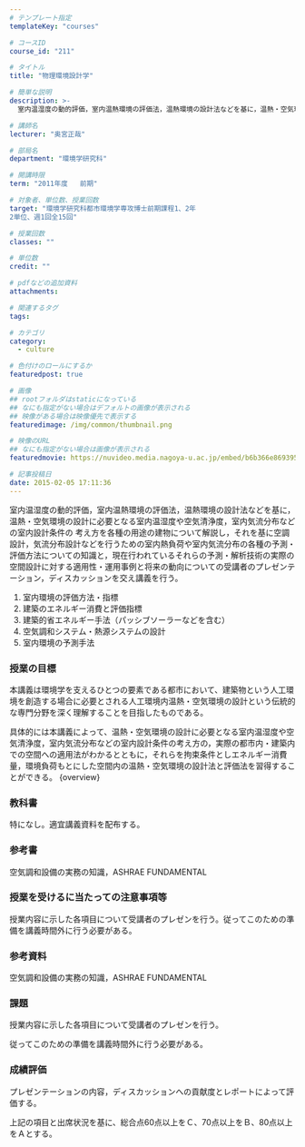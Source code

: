 ```yaml
---
# テンプレート指定
templateKey: "courses"

# コースID
course_id: "211"

# タイトル
title: "物理環境設計学"

# 簡単な説明
description: >-
  室内温湿度の動的評価，室内温熱環境の評価法，温熱環境の設計法などを基に，温熱・空気環境の設計に必要となる室内温湿度や空気清浄度，室内気流分布などの室内設計条件の 考え方を各種の用途の建物について解説し...

# 講師名
lecturer: "奥宮正哉"

# 部局名
department: "環境学研究科"

# 開講時限
term: "2011年度	前期"

# 対象者、単位数、授業回数
target: "環境学研究科都市環境学専攻博士前期課程1、2年
2単位、週1回全15回"

# 授業回数
classes: ""

# 単位数
credit: ""

# pdfなどの追加資料
attachments: 

# 関連するタグ
tags:

# カテゴリ
category:
  - culture

# 色付けのロールにするか
featuredpost: true

# 画像
## rootフォルダはstaticになっている
## なにも指定がない場合はデフォルトの画像が表示される
## 映像がある場合は映像優先で表示する
featuredimage: /img/common/thumbnail.png

# 映像のURL
## なにも指定がない場合は画像が表示される
featuredmovie: https://nuvideo.media.nagoya-u.ac.jp/embed/b6b366e869395dd9e052f6a26eac144bb9f59d80

# 記事投稿日
date: 2015-02-05 17:11:36
---
```


室内温湿度の動的評価，室内温熱環境の評価法，温熱環境の設計法などを基に，温熱・空気環境の設計に必要となる室内温湿度や空気清浄度，室内気流分布などの室内設計条件の 考え方を各種の用途の建物について解説し，それを基に空調設計，気流分布設計などを行うための室内熱負荷や室内気流分布の各種の予測・評価方法についての知識と，現在行われているそれらの予測・解析技術の実際の空間設計に対する適用性・運用事例と将来の動向についての受講者のプレゼンテーション，ディスカッションを交え講義を行う。

1. 室内環境の評価方法・指標
2. 建築のエネルギー消費と評価指標
3. 建築的省エネルギー手法（パッシブソーラーなどを含む）
4. 空気調和システム・熱源システムの設計
5. 室内環境の予測手法



### 授業の目標


本講義は環境学を支えるひとつの要素である都市において、建築物という人工環境を創造する場合に必要とされる人工環境内温熱・空気環境の設計という伝統的な専門分野を深く理解することを目指したものである。

具体的には本講義によって、温熱・空気環境の設計に必要となる室内温湿度や空気清浄度，室内気流分布などの室内設計条件の考え方の，実際の都市内・建築内での空間への適用法がわかるとともに，それらを拘束条件としエネルギー消費量，環境負荷もとにした空間内の温熱・空気環境の設計法と評価法を習得することができる。  {overview}


### 教科書


特になし。適宜講義資料を配布する。


### 参考書


空気調和設備の実務の知識，ASHRAE FUNDAMENTAL


### 授業を受けるに当たっての注意事項等


授業内容に示した各項目について受講者のプレゼンを行う。従ってこのための準備を講義時間外に行う必要がある。


### 参考資料


空気調和設備の実務の知識，ASHRAE FUNDAMENTAL


### 課題


授業内容に示した各項目について受講者のプレゼンを行う。

従ってこのための準備を講義時間外に行う必要がある。




### 成績評価


プレゼンテーションの内容，ディスカッションへの貢献度とレポートによって評価する。

上記の項目と出席状況を基に、総合点60点以上をＣ、70点以上をＢ、80点以上をＡとする。
